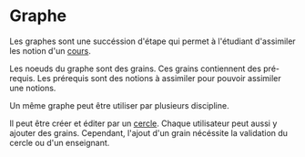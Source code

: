 #  Graphe

Les graphes sont une succéssion d'étape qui permet à l'étudiant d'assimiler les notion d'un [cours](cours.md).

Les noeuds du graphe sont des grains. Ces grains contiennent des pré-requis. Les prérequis sont des notions à assimiler pour pouvoir assimiler une notions.

Un même graphe peut être utiliser par plusieurs discipline.

Il peut être créer et éditer par un [cercle](cercle.md). Chaque utilisateur peut aussi y ajouter des grains. Cependant, l'ajout d'un grain nécéssite la validation du cercle ou d'un enseignant.

<!---
Author :
Validator : Jordan
-->